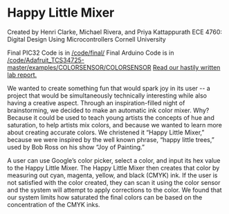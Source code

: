 # Happy Little Mixer

Created by Henri Clarke, Michael Rivera, and Priya Kattappurath
ECE 4760: Digital Design Using Microcontrollers
Cornell University

Final PIC32 Code is in [/code/final/]("https://github.com/hxnri/happy-little-mixer/tree/master/code")
Final Arduino Code is in [/code/Adafruit_TCS34725-master/examples/COLORSENSOR/COLORSENSOR]("https://github.com/hxnri/happy-little-mixer/tree/master/code/Adafruit_TCS34725-master/examples/COLORSENSOR/COLORSENSOR")
[Read our hastily written lab report.]("hxnri.github.io/happy-little-mixer/")

We wanted to create something fun that would spark joy in its user -- a project that would be simultaneously technically interesting while also having a creative aspect. Through an inspiration-filled night of brainstorming, we decided to make an automatic ink color mixer. Why? Because it could be used to teach young artists the concepts of hue and saturation, to help artists mix colors, and because we wanted to learn more about creating accurate colors. We christened it “Happy Little Mixer,” because we were inspired by the well known phrase, “happy little trees,” used by Bob Ross on his show “Joy of Painting.”

A user can use Google’s color picker, select a color, and input its hex value to the Happy Little Mixer. The Happy Little Mixer then creates that color by measuring out cyan, magenta, yellow, and black (CMYK) ink. If the user is not satisfied with the color created, they can scan it using the color sensor and the system will attempt to apply corrections to the color. We found that our system limits how saturated the final colors can be based on the concentration of the CMYK inks. 

